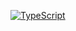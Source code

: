 [![TypeScript](https://badges.frapsoft.com/typescript/love/typescript.png?v=101)](https://github.com/ellerbrock/typescript-badges/)